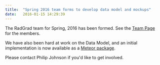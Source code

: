 ```yaml
---
title:  "Spring 2016 team forms to develop data model and mockups"
date:   2016-01-15 14:29:39
---
```


The RadGrad team for Spring, 2016 has been formed. See the [Team Page](../organization/team.html) for the members. 

We have also been hard at work on the Data Model, and an initial implementation is now available as a [Meteor package](https://atmospherejs.com/radgrad/core). 

Please contact Philip Johnson if you'd like to get involved. 


